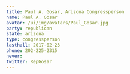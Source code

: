 ```yaml
---
title: Paul A. Gosar, Arizona Congressperson
name: Paul A. Gosar
avatar: /ui/img/avatars/Paul_Gosar.jpg
party: republican
state: arizona
type: congressperson
lasthall: 2017-02-23
phone: 202-225-2315
never: 
twitter: RepGosar
---
```

